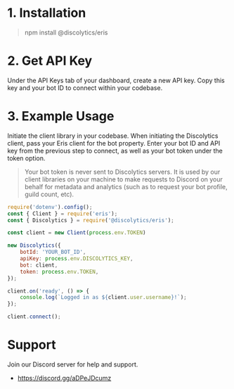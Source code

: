 # 1. Installation

> npm install @discolytics/eris

# 2. Get API Key

Under the API Keys tab of your dashboard, create a new API key. Copy this key and your bot ID to connect within your codebase.

# 3. Example Usage

Initiate the client library in your codebase. When initiating the Discolytics client, pass your Eris client for the bot property. Enter your bot ID and API key from the previous step to connect, as well as your bot token under the token option.


> Your bot token is never sent to Discolytics servers. It is used by our client libraries on your machine to make requests to Discord on your behalf for metadata and analytics (such as to request your bot profile, guild count, etc).

```js
require('dotenv').config();
const { Client } = require('eris');
const { Discolytics } = require('@discolytics/eris');

const client = new Client(process.env.TOKEN)

new Discolytics({
	botId: 'YOUR_BOT_ID',
	apiKey: process.env.DISCOLYTICS_KEY,
	bot: client,
	token: process.env.TOKEN,
});

client.on('ready', () => {
	console.log(`Logged in as ${client.user.username}!`);
});

client.connect();
```

# Support

Join our Discord server for help and support.

- https://discord.gg/aDPeJDcumz
